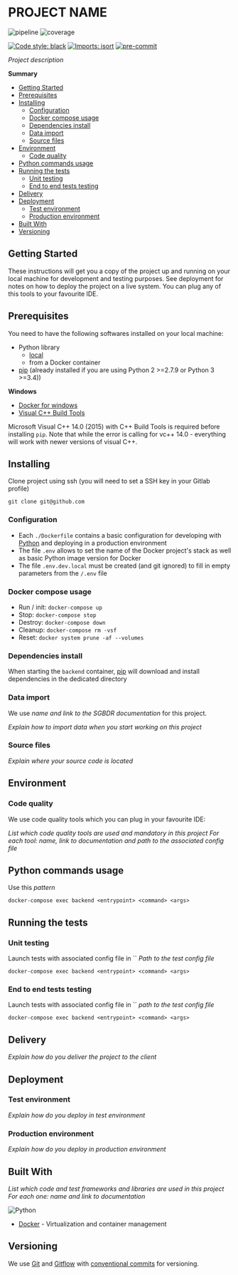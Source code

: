 # PROJECT NAME
![pipeline](https://github.com/<projetc_path>/badges/develop/pipeline.svg)
![coverage](https://github.com/<projetc_path>/badges/develop/coverage.svg)

[![Code style: black](https://img.shields.io/badge/code%20style-black-000000.svg)](https://github.com/psf/black)
[![Imports: isort](https://img.shields.io/badge/%20imports-isort-%231674b1?style=flat&labelColor=ef8336)](https://pycqa.github.io/isort/)
[![pre-commit](https://img.shields.io/badge/pre--commit-enabled-brightgreen?logo=pre-commit&logoColor=white)](https://github.com/pre-commit/pre-commit)

*Project description*

<!-- START doctoc generated TOC please keep comment here to allow auto update -->
<!-- DON'T EDIT THIS SECTION, INSTEAD RE-RUN doctoc TO UPDATE -->
**Summary**

- [Getting Started](#getting-started)
- [Prerequisites](#prerequisites)
- [Installing](#installing)
  - [Configuration](#configuration)
  - [Docker compose usage](#docker-compose-usage)
  - [Dependencies install](#dependencies-install)
  - [Data import](#data-import)
  - [Source files](#source-files)
- [Environment](#environment)
  - [Code quality](#code-quality)
- [Python commands usage](#python-commands-usage)
- [Running the tests](#running-the-tests)
  - [Unit testing](#unit-testing)
  - [End to end tests testing](#end-to-end-tests-testing)
- [Delivery](#delivery)
- [Deployment](#deployment)
  - [Test environment](#test-environment)
  - [Production environment](#production-environment)
- [Built With](#built-with)
- [Versioning](#versioning)

<!-- END doctoc generated TOC please keep comment here to allow auto update -->

## Getting Started

These instructions will get you a copy of the project up and running on your local machine for development and testing purposes.
See deployment for notes on how to deploy the project on a live system.
You can plug any of this tools to your favourite IDE.

## Prerequisites

You need to have the following softwares installed on your local machine:
- Python library
    - [local](https://www.python.org/downloads/)
    - from a Docker container
- [pip](https://pip.pypa.io/en/stable/installing/) (already installed if you are using Python 2 >=2.7.9 or Python 3 >=3.4))

**Windows**

- [Docker for windows](https://docs.docker.com/docker-for-windows/)
- [Visual C++ Build Tools](https://visualstudio.microsoft.com/visual-cpp-build-tools/)

Microsoft Visual C++ 14.0 (2015) with C++ Build Tools is required before installing `pip`.
Note that while the error is calling for vc++ 14.0 - everything will work with newer versions of visual C++.


## Installing

Clone project using ssh (you will need to set a SSH key in your Gitlab profile) 
```shell script
git clone git@github.com
```

### Configuration

- Each `./Dockerfile` contains a basic configuration for developing with [Python](https://www.python.org/) and deploying in a production environment
- The file `.env` allows to set the name of the Docker project's stack as well as basic Python image version for Docker
- The file `.env.dev.local` must be created (and git ignored) to fill in empty parameters from the `/.env` file 

### Docker compose usage

- Run / init: `docker-compose up`
- Stop: `docker-compose stop`
- Destroy: `docker-compose down`
- Cleanup: `docker-compose rm -vsf`
- Reset:  `docker system prune -af --volumes`

### Dependencies install

When starting the `backend` container, [pip](https://pypi.org/project/pip/) will download and install dependencies in the dedicated directory

### Data import

We use *name and link to the SGBDR documentation* for this project.

*Explain how to import data when you start working on this project*

### Source files

*Explain where your source code is located*

## Environment

### Code quality

We use code quality tools which you can plug in your favourite IDE:

*List which code quality tools are used and mandatory in this project*
*For each tool: name, link to documentation and path to the associated config file*

## Python commands usage

Use this *pattern*
```shell script
docker-compose exec backend <entrypoint> <command> <args>
```

## Running the tests

### Unit testing

Launch tests with associated config file in `` *Path to the test config file*

```shell script
docker-compose exec backend <entrypoint> <command> <args>
```

### End to end tests testing

Launch tests with associated config file in `` *path to the test config file*

```shell script
docker-compose exec backend <entrypoint> <command> <args>
```

## Delivery

*Explain how do you deliver the project to the client*

## Deployment

### Test environment

*Explain how do you deploy in test environment*

### Production environment

*Explain how do you deploy in production environment*

## Built With

*List which code and test frameworks and libraries are used in this project*
*For each one: name and link to documentation*

![Python](https://www.python.org/static/img/python-logo.png)

- [Docker](https://www.docker.com/) - Virtualization and container management

## Versioning

We use [Git](https://git-scm.com/) and [Gitflow](https://www.atlassian.com/git/tutorials/comparing-workflows/gitflow-workflow) with [conventional commits](https://www.conventionalcommits.org/) for versioning.
